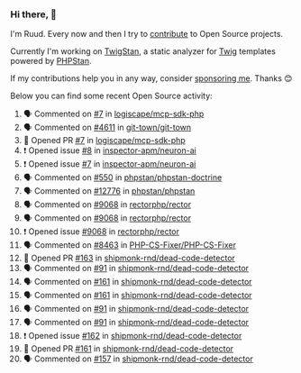 ### Hi there, 👋

I'm Ruud. Every now and then I try to [contribute](https://github.com/pulls?q=+is%3Apr+author%3Aruudk+archived%3Afalse+is%3Apublic+) to Open Source projects.

Currently I'm working on [TwigStan](https://github.com/twigstan), a static analyzer for [Twig](https://twig.symfony.com/) templates powered by [PHPStan](https://phpstan.org/).

If my contributions help you in any way, consider [sponsoring me](https://github.com/sponsors/ruudk). Thanks 😊

Below you can find some recent Open Source activity:

<!--START_SECTION:activity-->
1. 🗣 Commented on [#7](https://github.com/logiscape/mcp-sdk-php/pull/7#issuecomment-2764520016) in [logiscape/mcp-sdk-php](https://github.com/logiscape/mcp-sdk-php)
2. 🗣 Commented on [#4611](https://github.com/git-town/git-town/pull/4611#issuecomment-2759363099) in [git-town/git-town](https://github.com/git-town/git-town)
3. 💪 Opened PR [#7](https://github.com/logiscape/mcp-sdk-php/pull/7) in [logiscape/mcp-sdk-php](https://github.com/logiscape/mcp-sdk-php)
4. ❗ Opened issue [#8](https://github.com/inspector-apm/neuron-ai/issues/8) in [inspector-apm/neuron-ai](https://github.com/inspector-apm/neuron-ai)
5. ❗ Opened issue [#7](https://github.com/inspector-apm/neuron-ai/issues/7) in [inspector-apm/neuron-ai](https://github.com/inspector-apm/neuron-ai)
6. 🗣 Commented on [#550](https://github.com/phpstan/phpstan-doctrine/issues/550#issuecomment-2747321136) in [phpstan/phpstan-doctrine](https://github.com/phpstan/phpstan-doctrine)
7. 🗣 Commented on [#12776](https://github.com/phpstan/phpstan/issues/12776#issuecomment-2747187086) in [phpstan/phpstan](https://github.com/phpstan/phpstan)
8. 🗣 Commented on [#9068](https://github.com/rectorphp/rector/issues/9068#issuecomment-2740799206) in [rectorphp/rector](https://github.com/rectorphp/rector)
9. 🗣 Commented on [#9068](https://github.com/rectorphp/rector/issues/9068#issuecomment-2740319939) in [rectorphp/rector](https://github.com/rectorphp/rector)
10. ❗ Opened issue [#9068](https://github.com/rectorphp/rector/issues/9068) in [rectorphp/rector](https://github.com/rectorphp/rector)
11. 🗣 Commented on [#8463](https://github.com/PHP-CS-Fixer/PHP-CS-Fixer/pull/8463#issuecomment-2724196853) in [PHP-CS-Fixer/PHP-CS-Fixer](https://github.com/PHP-CS-Fixer/PHP-CS-Fixer)
12. 💪 Opened PR [#163](https://github.com/shipmonk-rnd/dead-code-detector/pull/163) in [shipmonk-rnd/dead-code-detector](https://github.com/shipmonk-rnd/dead-code-detector)
13. 🗣 Commented on [#91](https://github.com/shipmonk-rnd/dead-code-detector/issues/91#issuecomment-2710423224) in [shipmonk-rnd/dead-code-detector](https://github.com/shipmonk-rnd/dead-code-detector)
14. 🗣 Commented on [#161](https://github.com/shipmonk-rnd/dead-code-detector/pull/161#issuecomment-2710333849) in [shipmonk-rnd/dead-code-detector](https://github.com/shipmonk-rnd/dead-code-detector)
15. 🗣 Commented on [#161](https://github.com/shipmonk-rnd/dead-code-detector/pull/161#issuecomment-2710135013) in [shipmonk-rnd/dead-code-detector](https://github.com/shipmonk-rnd/dead-code-detector)
16. 🗣 Commented on [#91](https://github.com/shipmonk-rnd/dead-code-detector/issues/91#issuecomment-2706658936) in [shipmonk-rnd/dead-code-detector](https://github.com/shipmonk-rnd/dead-code-detector)
17. 🗣 Commented on [#91](https://github.com/shipmonk-rnd/dead-code-detector/issues/91#issuecomment-2706649690) in [shipmonk-rnd/dead-code-detector](https://github.com/shipmonk-rnd/dead-code-detector)
18. ❗ Opened issue [#162](https://github.com/shipmonk-rnd/dead-code-detector/issues/162) in [shipmonk-rnd/dead-code-detector](https://github.com/shipmonk-rnd/dead-code-detector)
19. 💪 Opened PR [#161](https://github.com/shipmonk-rnd/dead-code-detector/pull/161) in [shipmonk-rnd/dead-code-detector](https://github.com/shipmonk-rnd/dead-code-detector)
20. 🗣 Commented on [#157](https://github.com/shipmonk-rnd/dead-code-detector/issues/157#issuecomment-2706164213) in [shipmonk-rnd/dead-code-detector](https://github.com/shipmonk-rnd/dead-code-detector)
<!--END_SECTION:activity-->
